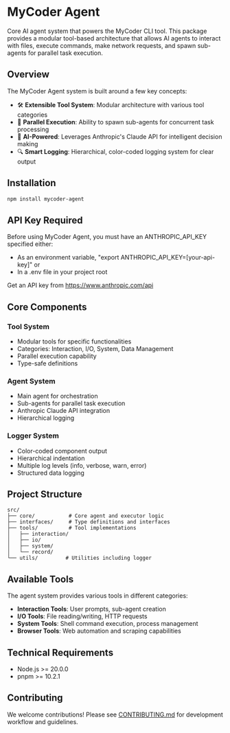 # MyCoder Agent

Core AI agent system that powers the MyCoder CLI tool. This package provides a modular tool-based architecture that allows AI agents to interact with files, execute commands, make network requests, and spawn sub-agents for parallel task execution.

## Overview

The MyCoder Agent system is built around a few key concepts:

- 🛠️ **Extensible Tool System**: Modular architecture with various tool categories
- 🔄 **Parallel Execution**: Ability to spawn sub-agents for concurrent task processing
- 🤖 **AI-Powered**: Leverages Anthropic's Claude API for intelligent decision making
- 🔍 **Smart Logging**: Hierarchical, color-coded logging system for clear output

## Installation

```bash
npm install mycoder-agent
```

## API Key Required

Before using MyCoder Agent, you must have an ANTHROPIC_API_KEY specified either:

- As an environment variable, "export ANTHROPIC_API_KEY=[your-api-key]" or
- In a .env file in your project root

Get an API key from https://www.anthropic.com/api

## Core Components

### Tool System

- Modular tools for specific functionalities
- Categories: Interaction, I/O, System, Data Management
- Parallel execution capability
- Type-safe definitions

### Agent System

- Main agent for orchestration
- Sub-agents for parallel task execution
- Anthropic Claude API integration
- Hierarchical logging

### Logger System

- Color-coded component output
- Hierarchical indentation
- Multiple log levels (info, verbose, warn, error)
- Structured data logging

## Project Structure

```
src/
├── core/           # Core agent and executor logic
├── interfaces/     # Type definitions and interfaces
├── tools/          # Tool implementations
│   ├── interaction/
│   ├── io/
│   ├── system/
│   └── record/
└── utils/         # Utilities including logger
```

## Available Tools

The agent system provides various tools in different categories:

- **Interaction Tools**: User prompts, sub-agent creation
- **I/O Tools**: File reading/writing, HTTP requests
- **System Tools**: Shell command execution, process management
- **Browser Tools**: Web automation and scraping capabilities

## Technical Requirements

- Node.js >= 20.0.0
- pnpm >= 10.2.1

## Contributing

We welcome contributions! Please see [CONTRIBUTING.md](CONTRIBUTING.md) for development workflow and guidelines.
